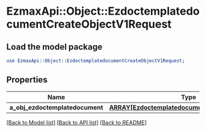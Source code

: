 # EzmaxApi::Object::EzdoctemplatedocumentCreateObjectV1Request

## Load the model package
```perl
use EzmaxApi::Object::EzdoctemplatedocumentCreateObjectV1Request;
```

## Properties
Name | Type | Description | Notes
------------ | ------------- | ------------- | -------------
**a_obj_ezdoctemplatedocument** | [**ARRAY[EzdoctemplatedocumentRequestCompound]**](EzdoctemplatedocumentRequestCompound.md) |  | 

[[Back to Model list]](../README.md#documentation-for-models) [[Back to API list]](../README.md#documentation-for-api-endpoints) [[Back to README]](../README.md)


